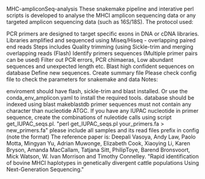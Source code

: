 MHC-ampliconSeq-analysis
These snakemake pipeline and interative perl scripts is developed to analyse the MHCI amplicon sequencing data or any targeted amplicon sequencing data (such as 16S/18S). The protocol used:

PCR primers are designed to target specific exons in DNA or cDNA libraries.
Libraries amplified and sequenced using Miseq/Hiseq - overlapping paired end reads
Steps includes
Quality trimming (using Sickle-trim and merging overlapping reads (Flash)
Identify primers sequences (Multiple primer pairs can be used)
Filter out PCR errors, PCR chimaeras, Low abundant sequences and unexpected length etc.
Blast high confident sequences on database
Define new sequences.
Create summary file
Please check config file to check the parameters for snakemake and data
Notes:

enviroment should have flash, sickle-trim and blast installed. Or use the conda_env_amplicon.yaml to install the required tools.
database should be indexed using blast makeblastdb
primer sequences must not contain any character than nucleotide ATGC. If you have any IUPAC nucleotide in primer sequence, create the combinations of nuleotide calls using script get_IUPAC_seqs.pl. "perl get_IUPAC_seqs.pl your_primers.fa > new_primers.fa"
please include all samples and its read files prefix in config (note the format)
The reference paper is: Deepali Vasoya, Andy Law, Paolo Motta, Mingyan Yu, Adrian Muwonge, Elizabeth Cook, Xiaoying Li, Karen Bryson, Amanda MacCallam, Tatjana Sitt, PhilipToye, Barend Bronsvoort, Mick Watson, W. Ivan Morrison and Timothy Connelley. "Rapid identification of bovine MHCI haplotypes in genetically divergent cattle populations Using Next-Generation Sequencing."
